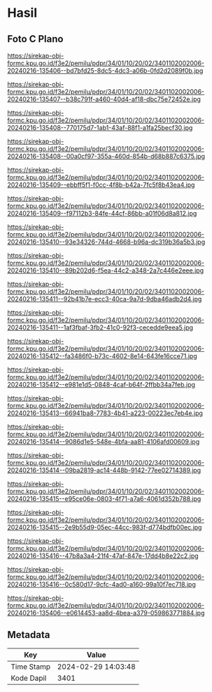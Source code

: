 # Hasil

## Foto C Plano

https://sirekap-obj-formc.kpu.go.id/f3e2/pemilu/pdpr/34/01/10/20/02/3401102002006-20240216-135406--bd7bfd25-8dc5-4dc3-a06b-0fd2d2089f0b.jpg

https://sirekap-obj-formc.kpu.go.id/f3e2/pemilu/pdpr/34/01/10/20/02/3401102002006-20240216-135407--b38c791f-a460-40d4-af18-dbc75e72452e.jpg

https://sirekap-obj-formc.kpu.go.id/f3e2/pemilu/pdpr/34/01/10/20/02/3401102002006-20240216-135408--770175d7-1ab1-43af-88f1-a1fa25becf30.jpg

https://sirekap-obj-formc.kpu.go.id/f3e2/pemilu/pdpr/34/01/10/20/02/3401102002006-20240216-135408--00a0cf97-355a-460d-854b-d68b887c6375.jpg

https://sirekap-obj-formc.kpu.go.id/f3e2/pemilu/pdpr/34/01/10/20/02/3401102002006-20240216-135409--ebbff5f1-f0cc-4f8b-b42a-7fc5f8b43ea4.jpg

https://sirekap-obj-formc.kpu.go.id/f3e2/pemilu/pdpr/34/01/10/20/02/3401102002006-20240216-135409--f97112b3-84fe-44cf-86bb-a01f06d8a812.jpg

https://sirekap-obj-formc.kpu.go.id/f3e2/pemilu/pdpr/34/01/10/20/02/3401102002006-20240216-135410--93e34326-744d-4668-b96a-dc319b36a5b3.jpg

https://sirekap-obj-formc.kpu.go.id/f3e2/pemilu/pdpr/34/01/10/20/02/3401102002006-20240216-135410--89b202d6-f5ea-44c2-a348-2a7c446e2eee.jpg

https://sirekap-obj-formc.kpu.go.id/f3e2/pemilu/pdpr/34/01/10/20/02/3401102002006-20240216-135411--92b41b7e-ecc3-40ca-9a7d-9dba46adb2d4.jpg

https://sirekap-obj-formc.kpu.go.id/f3e2/pemilu/pdpr/34/01/10/20/02/3401102002006-20240216-135411--1af3fbaf-3fb2-41c0-92f3-cecedde9eea5.jpg

https://sirekap-obj-formc.kpu.go.id/f3e2/pemilu/pdpr/34/01/10/20/02/3401102002006-20240216-135412--fa3486f0-b73c-4602-8e14-643fe16cce71.jpg

https://sirekap-obj-formc.kpu.go.id/f3e2/pemilu/pdpr/34/01/10/20/02/3401102002006-20240216-135412--e981e1d5-0848-4caf-b64f-2ffbb34a7feb.jpg

https://sirekap-obj-formc.kpu.go.id/f3e2/pemilu/pdpr/34/01/10/20/02/3401102002006-20240216-135413--66941ba8-7783-4b41-a223-00223ec7eb4e.jpg

https://sirekap-obj-formc.kpu.go.id/f3e2/pemilu/pdpr/34/01/10/20/02/3401102002006-20240216-135414--9086d1e5-548e-4bfa-aa81-4106afd00609.jpg

https://sirekap-obj-formc.kpu.go.id/f3e2/pemilu/pdpr/34/01/10/20/02/3401102002006-20240216-135414--09ba2819-ac14-448b-9142-77ee02714389.jpg

https://sirekap-obj-formc.kpu.go.id/f3e2/pemilu/pdpr/34/01/10/20/02/3401102002006-20240216-135415--e95ce06e-0803-4f71-a7a6-4061d352b788.jpg

https://sirekap-obj-formc.kpu.go.id/f3e2/pemilu/pdpr/34/01/10/20/02/3401102002006-20240216-135415--2e9b55d9-05ec-44cc-983f-d774bdfb00ec.jpg

https://sirekap-obj-formc.kpu.go.id/f3e2/pemilu/pdpr/34/01/10/20/02/3401102002006-20240216-135416--47b8a3a4-21f4-47af-847e-17dd4b8e22c2.jpg

https://sirekap-obj-formc.kpu.go.id/f3e2/pemilu/pdpr/34/01/10/20/02/3401102002006-20240216-135416--0c580d17-9cfc-4ad0-a160-99a10f7ec718.jpg

https://sirekap-obj-formc.kpu.go.id/f3e2/pemilu/pdpr/34/01/10/20/02/3401102002006-20240216-135406--e0614453-aa8d-4bea-a379-059863771884.jpg


## Metadata

| Key        | Value               |
| ---------- | ------------------- |
| Time Stamp | 2024-02-29 14:03:48 |
| Kode Dapil | 3401                |



